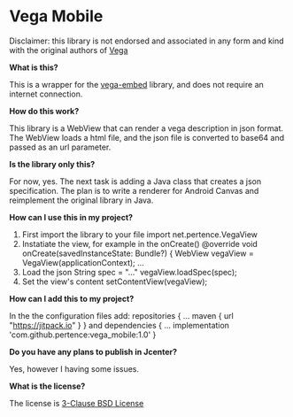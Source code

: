 # Vega Mobile

Disclaimer: this library is not endorsed and associated in any form and kind with the original authors of [Vega](https://vega.github.io/vega)

**What is this?**

This is a wrapper for the [vega-embed](https://github.com/vega/vega-embed) library, and does not require an internet connection.

**How do this work?**

This library is a WebView that can render a vega description in json format. The WebView loads a html file, and the json file is converted to base64 and passed as an url parameter.

**Is the library only this?**

For now, yes. The next task is adding a Java class that creates a json specification. The plan is to write a renderer for Android Canvas and reimplement the original library in Java.

**How can I use this in my project?**

1. First import the library to your file
  import net.pertence.VegaView
2. Instatiate the view, for example in the onCreate()
  @override
  void onCreate(savedInstanceState: Bundle?) {
    WebView vegaView = VegaView(applicationContext);
    ...
3. Load the json
    String spec = "..."
    vegaView.loadSpec(spec);
4. Set the view's content
    setContentView(vegaView);

**How can I add this to my project?**

In the the configuration files add:
  repositories {
    ...
    maven { url "https://jitpack.io" }
  }
and
  dependencies {
    ...
    implementation 'com.github.pertence:vega_mobile:1.0'
  }
  
**Do you have any plans to publish in Jcenter?**

Yes, however I having some issues.

**What is the license?**

The license is [3-Clause BSD License](https://opensource.org/licenses/BSD-3-Clause)

